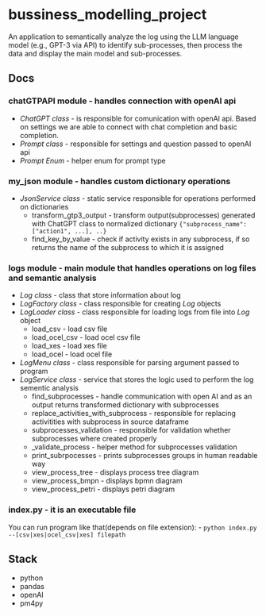 # bussiness_modelling_project

An application to semantically analyze the log using the LLM language model (e.g., GPT-3 via API) to identify sub-processes, then process the data and display the main model and sub-processes.

## Docs

### chatGTPAPI module - handles connection with openAI api

  - *ChatGPT class* - is responsible for comunication with openAI api. Based on settings we are able to connect with chat completion and basic completion.
  - *Prompt class* - responsible for settings and question passed to openAI api
  - *Prompt Enum* - helper enum for prompt type

### my_json module - handles custom dictionary operations
  - *JsonService class* - static service responsible for operations performed on dictionaries
    - transform_gtp3_output - transform  output(subprocesses) generated with ChatGPT class to normalized dictionary `{"subprocess_name": ["action1", ...], ..}`
    - find_key_by_value - check if activity exists in any subprocess, if so returns the name of the subprocess to which it is assigned

### logs module - main module that handles operations on log files and semantic analysis
  - *Log class* - class that store information about log
  - *LogFactory class* - class responsible for creating *Log* objects
  - *LogLoader class* - class responsible for loading logs from file into *Log* object
    - load_csv - load csv file
    - load_ocel_csv - load ocel csv file
    - load_xes - load xes file
    - load_ocel - load ocel file
  - *LogMenu class*  - class responsible for parsing argument passed to program
  - *LogService class* - service that stores the logic used to perform the log sementic analysis
    - find_subprocesses - handle communication with open AI and as an output returns transformed dictionary with subprocesses
    - replace_activities_with_subprocess - responsible for replacing activitities with subprocess in source dataframe
    - subprocesses_validation -  responsible for validation whether subprocesses where created properly
    - _validate_process - helper method for subprocesses validation
    - print_subrpocesses - prints subprocesses groups in human readable way
    - view_process_tree - displays process tree diagram
    - view_process_bmpn - displays bpmn diagram
    - view_process_petri - displays petri diagram
 
 ### index.py - it is an executable file

  You can run program like that(depends on file extension):
    -   `python index.py --[csv|xes|ocel_csv|xes] filepath`
## Stack
  - python
  - pandas
  - openAI
  - pm4py
